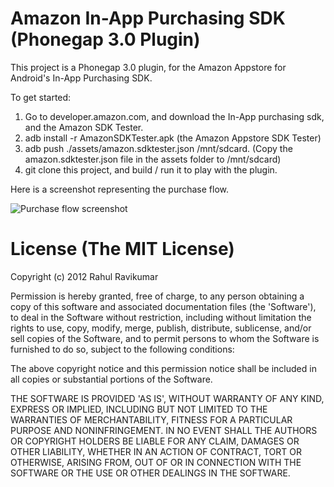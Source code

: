 Amazon In-App Purchasing SDK (Phonegap 3.0 Plugin)
==================================================

This project is a Phonegap 3.0 plugin, for the Amazon Appstore for Android's In-App Purchasing SDK.

To get started:

1. Go to developer.amazon.com, and download the In-App purchasing sdk, and the Amazon SDK Tester.
2. adb install -r AmazonSDKTester.apk (the Amazon Appstore SDK Tester)
3. adb push ./assets/amazon.sdktester.json /mnt/sdcard. (Copy the amazon.sdktester.json file in the assets folder to /mnt/sdcard)
4. git clone this project, and build / run it to play with the plugin.

Here is a screenshot representing the purchase flow.

![Purchase flow screenshot](https://github.com/tikurahul/AmazonInAppPurchasing/raw/master/assets/sdk_purchase.png "Screenshot for the purchase flow")

License (The MIT License)
=========================

Copyright (c) 2012 Rahul Ravikumar

Permission is hereby granted, free of charge, to any person obtaining a copy of this software and associated documentation files (the 'Software'), to deal in the Software without restriction, including without limitation the rights to use, copy, modify, merge, publish, distribute, sublicense, and/or sell copies of the Software, and to permit persons to whom the Software is furnished to do so, subject to the following conditions:

The above copyright notice and this permission notice shall be included in all copies or substantial portions of the Software.

THE SOFTWARE IS PROVIDED 'AS IS', WITHOUT WARRANTY OF ANY KIND, EXPRESS OR IMPLIED, INCLUDING BUT NOT LIMITED TO THE WARRANTIES OF MERCHANTABILITY, FITNESS FOR A PARTICULAR PURPOSE AND NONINFRINGEMENT. IN NO EVENT SHALL THE AUTHORS OR COPYRIGHT HOLDERS BE LIABLE FOR ANY CLAIM, DAMAGES OR OTHER LIABILITY, WHETHER IN AN ACTION OF CONTRACT, TORT OR OTHERWISE, ARISING FROM, OUT OF OR IN CONNECTION WITH THE SOFTWARE OR THE USE OR OTHER DEALINGS IN THE SOFTWARE.